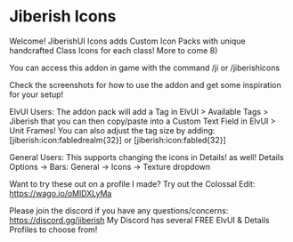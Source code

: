 # Jiberish Icons
Welcome! JiberishUI Icons adds Custom Icon Packs with unique handcrafted Class Icons for each class! More to come 8)

You can access this addon in game with the command /ji or /jiberishicons

Check the screenshots for how to use the addon and get some inspiration for your setup!

ElvUI Users: The addon pack will add a Tag in ElvUI > Available Tags > Jiberish that you can then copy/paste into a Custom Text Field in ElvUI > Unit Frames! You can also adjust the tag size by adding:[jiberish:icon:fabledrealm{32}] or [jiberish:icon:fabled{32}]

General Users: This supports changing the icons in Details! as well! Details Options -> Bars: General -> Icons -> Texture dropdown

Want to try these out on a profile I made? Try out the Colossal Edit: https://wago.io/oMlDXLyMa

Please join the discord if you have any questions/concerns: https://discord.gg/jiberish
My Discord has several FREE ElvUI & Details Profiles to choose from! 
